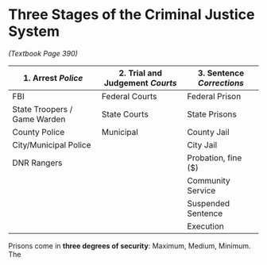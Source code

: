 # Three Stages of the Criminal Justice System
*(Textbook Page 390)*

| 1. Arrest ***Police*** | 2. Trial and Judgement ***Courts*** | 3. Sentence ***Corrections*** |
| --- | --- | --- |
| FBI | Federal Courts | Federal Prison |
| State Troopers / Game Warden | State Courts | State Prisons |
| County Police | Municipal | County Jail |
| City/Municipal Police | | City Jail |
| DNR Rangers | |  Probation, fine ($) |
| | | Community Service |
| | | Suspended Sentence |
| | | Execution |

Prisons come in **three degrees of security**: Maximum, Medium, Minimum. The 
<!--stackedit_data:
eyJoaXN0b3J5IjpbLTIwNjM4MDgwODldfQ==
-->